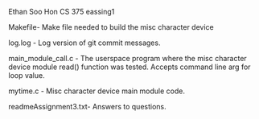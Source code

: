 Ethan Soo Hon
CS 375
eassing1

Makefile- Make file needed to build the misc character device

log.log - Log version of git commit messages.

main_module_call.c - The userspace program where the misc character device module read() function was tested. Accepts command line arg for loop value.

mytime.c - Misc character device main module code. 

readmeAssignment3.txt- Answers to questions.
